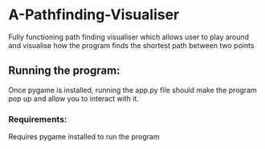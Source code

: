 # A-Pathfinding-Visualiser

Fully functioning path finding visualiser which allows user to play around and visualise how the program finds the shortest path between two points

## Running the program:
Once pygame is installed, running the app.py file should make the program pop up and allow you to interact with it.

### Requirements:
Requires pygame installed to run the program
